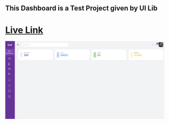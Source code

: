 ## This Dashboard is a Test Project given by UI Lib

# [Live Link](https://react-test-project-ui.vercel.app/)

![alt text](https://github.com/Fahim04blue/react-test-project/blob/main/preview/react-test-project-ui-vercel-app-2021-08-09-23_28_13.png)


